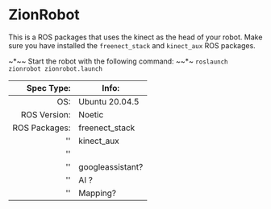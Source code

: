 # ZionRobot
This is a ROS packages that uses the kinect as the head of your robot.
Make sure you have installed the `freenect_stack` and `kinect_aux` ROS packages.

~*~*~* Start the robot with the following command: *~*~*~
`roslaunch zionrobot zionrobot.launch`


| Spec Type:    | Info:          |
| -------------:| -------------- |
| OS:           | Ubuntu 20.04.5 |
| ROS Version:  | Noetic         |
| ROS Packages: | freenect_stack |
| ''            | kinect_aux     |
| ''            |                |
| ''            | googleassistant?|
| ''            | AI ?           |
| ''            | Mapping?       |
